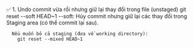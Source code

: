 ✅ 1. Undo commit vừa rồi nhưng giữ lại thay đổi trong file (unstaged)
      git reset --soft HEAD~1
      --soft: Hủy commit nhưng giữ lại các thay đổi trong Staging area (có thể commit lại sau).
      
      Nếu muốn bỏ cả staging (đưa về working directory):
        git reset --mixed HEAD~1
